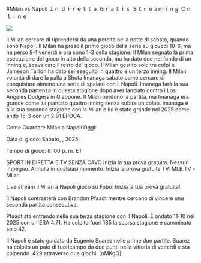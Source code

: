 #Milan vs Napoli Ｉｎ Ｄｉｒｅｔｔａ Ｇｒａｔｉｓ Ｓｔｒｅａｍｉｎｇ Ｏｎｌｉｎｅ  
  
  
[![](https://i.imgur.com/qSNzIqt.png)](https://movie.rssnews.media/mOLazHCC.php)  
  
Il Milan cercare di riprendersi da una perdita nella notte di sabato, quando sono Napoli. Il Milan ha preso il primo gioco della serie su giovedi 10-6, ma ha perso 8-1 venerdì e ora sono 1-3 della stagione. Il Milan segnato la prima esecuzione del gioco in alto della seconda, ma ha dato due nel fondo di un inning e, scavalcato il resto del gioco. Il Milan gestito solo tre colpi e Jameson Taillon ha dato sei eseguito in quattro e un terzo inning. Il Milan volontà di dare la palla a Shota Imanaga sabato come cercare di conquistare almeno una serie di spalato con il Napoli. Imanaga farà la sua seconda partenza in questa stagione dopo aver lanciato contro i Los Angeles Dodgers in Giappone. Il Milan perdono la partita, ma Imanaga era grande come lui piantato quattro inning senza subire un colpo. Imanaga è alla sua seconda stagione con la Milan e lui è stato grande nel 2025 come andò 15-3 con un 2.91 EPOCA.

Come Guardare Milan a Napoli Oggi:

Data di gioco: Sabato, , 2025

Tempo di gioco: 8: 00 p. m. ET

SPORT IN DIRETTA E TV SENZA CAVO
Inizia la tua prova gratuita. Nessun impegno. Annulla in qualsiasi momento.
Inizia la prova gratuita
TV: MLB.TV -Milan

Live stream il Milan a Napoli gioco su Fubo: Inizia la tua prova gratuita!

Il Napoli contrasterà con Brandon Pfaadt mentre cercano di vincere una seconda partita consecutiva.

Pfaadt sta entrando nella sua terza stagione con il Napoli. È andato 11-10 nel 2025 con un'ERA 4.71. Ha colpito fuori 185 la scorsa stagione e camminato solo 42.

Il Napoli è stato guidato da Eugenio Suarez nelle prime due partite. Suarez ha colpito un paio di fuoricampo da due punti nella vittoria di venerdì e sta colpendo .429 attraverso due giochi. [oMKgQ]